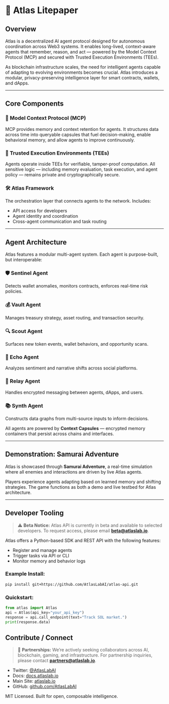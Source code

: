 # 🧠 Atlas Litepaper

## Overview
Atlas is a decentralized AI agent protocol designed for autonomous coordination across Web3 systems. It enables long-lived, context-aware agents that remember, reason, and act — powered by the Model Context Protocol (MCP) and secured with Trusted Execution Environments (TEEs).

As blockchain infrastructure scales, the need for intelligent agents capable of adapting to evolving environments becomes crucial. Atlas introduces a modular, privacy-preserving intelligence layer for smart contracts, wallets, and dApps.

---

## Core Components

### 🧩 Model Context Protocol (MCP)
MCP provides memory and context retention for agents. It structures data across time into queryable capsules that fuel decision-making, enable behavioral memory, and allow agents to improve continuously.

### 🔐 Trusted Execution Environments (TEEs)
Agents operate inside TEEs for verifiable, tamper-proof computation. All sensitive logic — including memory evaluation, task execution, and agent policy — remains private and cryptographically secure.

### 🛠 Atlas Framework
The orchestration layer that connects agents to the network. Includes:
- API access for developers
- Agent identity and coordination
- Cross-agent communication and task routing

---

## Agent Architecture

Atlas features a modular multi-agent system. Each agent is purpose-built, but interoperable:

### 🛡 Sentinel Agent
Detects wallet anomalies, monitors contracts, enforces real-time risk policies.

### 💰 Vault Agent
Manages treasury strategy, asset routing, and transaction security.

### 🔍 Scout Agent
Surfaces new token events, wallet behaviors, and opportunity scans.

### 📢 Echo Agent
Analyzes sentiment and narrative shifts across social platforms.

### 🔗 Relay Agent
Handles encrypted messaging between agents, dApps, and users.

### 📚 Synth Agent
Constructs data graphs from multi-source inputs to inform decisions.

All agents are powered by **Context Capsules** — encrypted memory containers that persist across chains and interfaces.

---

## Demonstration: Samurai Adventure

Atlas is showcased through **Samurai Adventure**, a real-time simulation where all enemies and interactions are driven by live Atlas agents.

Players experience agents adapting based on learned memory and shifting strategies. The game functions as both a demo and live testbed for Atlas architecture.

---

## Developer Tooling

> ⚠️ **Beta Notice:** Atlas API is currently in beta and available to selected developers. To request access, please email **beta@atlaslab.io**.

Atlas offers a Python-based SDK and REST API with the following features:
- Register and manage agents
- Trigger tasks via API or CLI
- Monitor memory and behavior logs

### Example Install:
```bash
pip install git+https://github.com/AtlasLabAI/atlas-api.git
```

### Quickstart:
```python
from atlas import Atlas
api = Atlas(api_key="your_api_key")
response = api.call_endpoint(text="Track SOL market.")
print(response.data)
```

## Contribute / Connect

> 🤝 **Partnerships:** We’re actively seeking collaborators across AI, blockchain, gaming, and infrastructure. For partnership inquiries, please contact **partners@atlaslab.io**.

- Twitter: [@AtlasLabAI](https://x.com/AtlasLabAI)  
- Docs: [docs.atlaslab.io](https://docs.atlaslab.io)  
- Main Site: [atlaslab.io](https://atlaslab.io)  
- GitHub: [github.com/AtlasLabAI](https://github.com/AtlasLabAI)

MIT Licensed. Built for open, composable intelligence.
